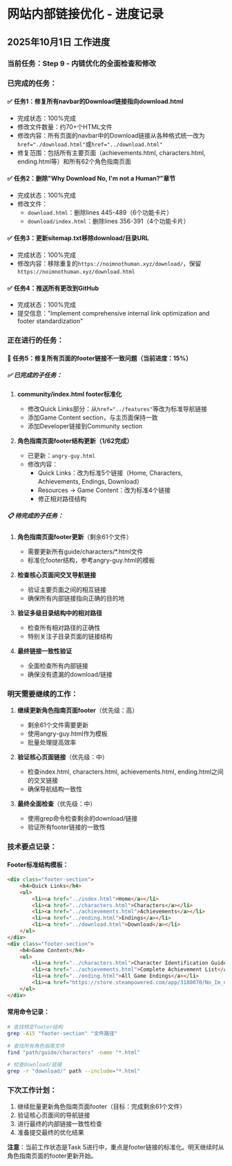 # 网站内部链接优化 - 进度记录
## 2025年10月1日 工作进度

### 当前任务：Step 9 - 内链优化的全面检查和修改

### 已完成的任务：

#### ✅ 任务1：修复所有navbar的Download链接指向download.html
- 完成状态：100%完成
- 修改文件数量：约70+个HTML文件
- 修改内容：所有页面的navbar中的Download链接从各种格式统一改为`href="./download.html"`或`href="../download.html"`
- 修复范围：包括所有主要页面（achievements.html, characters.html, ending.html等）和所有62个角色指南页面

#### ✅ 任务2：删除"Why Download No, I'm not a Human?"章节
- 完成状态：100%完成
- 修改文件：
  - `download.html`：删除lines 445-489（6个功能卡片）
  - `download/index.html`：删除lines 356-391（4个功能卡片）

#### ✅ 任务3：更新sitemap.txt移除download/目录URL
- 完成状态：100%完成
- 修改内容：移除重复的`https://noimnothuman.xyz/download/`，保留`https://noimnothuman.xyz/download.html`

#### ✅ 任务4：推送所有更改到GitHub
- 完成状态：100%完成
- 提交信息："Implement comprehensive internal link optimization and footer standardization"

### 正在进行的任务：

#### 🔄 任务5：修复所有页面的footer链接不一致问题（当前进度：15%）

##### ✅ 已完成的子任务：
1. **community/index.html footer标准化**
   - 修改Quick Links部分：从`href="../features"`等改为标准导航链接
   - 添加Game Content section，与主页面保持一致
   - 添加Developer链接到Community section

2. **角色指南页面footer结构更新（1/62完成）**
   - 已更新：`angry-guy.html`
   - 修改内容：
     - Quick Links：改为标准5个链接（Home, Characters, Achievements, Endings, Download）
     - Resources -> Game Content：改为标准4个链接
     - 修正相对路径结构

##### 📋 待完成的子任务：
1. **角色指南页面footer更新**（剩余61个文件）
   - 需要更新所有guide/characters/*.html文件
   - 标准化footer结构，参考angry-guy.html的模板

2. **检查核心页面间交叉导航链接**
   - 验证主要页面之间的相互链接
   - 确保所有内部链接指向正确的目的地

3. **验证多级目录结构中的相对路径**
   - 检查所有相对路径的正确性
   - 特别关注子目录页面的链接结构

4. **最终链接一致性验证**
   - 全面检查所有内部链接
   - 确保没有遗漏的download/链接

### 明天需要继续的工作：

1. **继续更新角色指南页面footer**（优先级：高）
   - 剩余61个文件需要更新
   - 使用angry-guy.html作为模板
   - 批量处理提高效率

2. **验证核心页面链接**（优先级：中）
   - 检查index.html, characters.html, achievements.html, ending.html之间的交叉链接
   - 确保导航结构一致性

3. **最终全面检查**（优先级：中）
   - 使用grep命令检查剩余的download/链接
   - 验证所有footer链接的一致性

### 技术要点记录：

#### Footer标准结构模板：
```html
<div class="footer-section">
    <h4>Quick Links</h4>
    <ul>
        <li><a href="../index.html">Home</a></li>
        <li><a href="../characters.html">Characters</a></li>
        <li><a href="../achievements.html">Achievements</a></li>
        <li><a href="../ending.html">Endings</a></li>
        <li><a href="../download.html">Download</a></li>
    </ul>
</div>
<div class="footer-section">
    <h4>Game Content</h4>
    <ul>
        <li><a href="../characters.html">Character Identification Guide</a></li>
        <li><a href="../achievements.html">Complete Achievement List</a></li>
        <li><a href="../ending.html">All Game Endings</a></li>
        <li><a href="https://store.steampowered.com/app/3180070/No_Im_not_a_Human/" target="_blank">Steam Store</a></li>
    </ul>
</div>
```

#### 常用命令记录：
```bash
# 查找特定footer结构
grep -A15 "footer-section" "文件路径"

# 查找所有角色指南文件
find "path/guide/characters" -name "*.html"

# 检查download/链接
grep -r "download/" path --include="*.html"
```

### 下次工作计划：
1. 继续批量更新角色指南页面footer（目标：完成剩余61个文件）
2. 验证核心页面间的导航链接
3. 进行最终的内部链接一致性检查
4. 准备提交最终的优化结果

**注意**：当前工作状态是Task 5进行中，重点是footer链接的标准化。明天继续时从角色指南页面的footer更新开始。